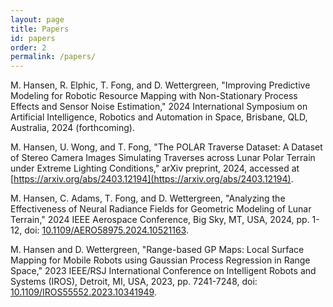 ```yaml
---
layout: page
title: Papers
id: papers
order: 2
permalink: /papers/
---
```


M. Hansen, R. Elphic, T. Fong, and D. Wettergreen, "Improving Predictive Modeling for Robotic Resource Mapping with Non-Stationary Process Effects and Sensor Noise Estimation," 2024 International Symposium on Artificial Intelligence, Robotics and Automation in Space, Brisbane, QLD, Australia, 2024 (forthcoming).

M. Hansen, U. Wong, and T. Fong, "The POLAR Traverse Dataset: A Dataset of Stereo Camera Images Simulating Traverses across Lunar Polar Terrain under Extreme Lighting Conditions," arXiv preprint, 2024, accessed at [https://arxiv.org/abs/2403.12194](https://arxiv.org/abs/2403.12194).

M. Hansen, C. Adams, T. Fong, and D. Wettergreen, "Analyzing the Effectiveness of Neural Radiance Fields for Geometric Modeling of Lunar Terrain," 2024 IEEE Aerospace Conference, Big Sky, MT, USA, 2024, pp. 1-12, doi: [10.1109/AERO58975.2024.10521163](https://doi.org/10.1109/AERO58975.2024.10521163).

M. Hansen and D. Wettergreen, "Range-based GP Maps: Local Surface Mapping for Mobile Robots using Gaussian Process Regression in Range Space," 2023 IEEE/RSJ International Conference on Intelligent Robots and Systems (IROS), Detroit, MI, USA, 2023, pp. 7241-7248, doi: [10.1109/IROS55552.2023.10341949](https://doi.org/10.1109/IROS55552.2023.10341949).